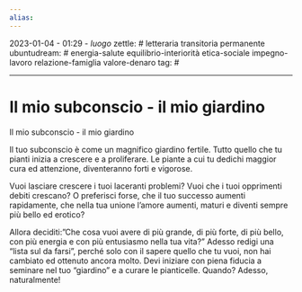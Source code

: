 ```yaml
---
alias: 
---
```

2023-01-04 - 01:29 - *luogo*
zettle: # letteraria transitoria permanente
ubuntudream: # energia-salute equilibrio-interiorità etica-sociale impegno-lavoro relazione-famiglia valore-denaro 
tag: #

---
# Il mio subconscio - il mio giardino

Il mio subconscio - il mio giardino

Il tuo subconscio è come un magnifico giardino fertile. Tutto quello che tu pianti inizia a crescere e a proliferare. Le piante a cui tu dedichi maggior cura ed attenzione, diventeranno forti e vigorose.

Vuoi lasciare crescere i tuoi laceranti problemi? Vuoi che i tuoi opprimenti debiti crescano? O preferisci forse, che il tuo successo aumenti rapidamente, che nella tua unione l’amore aumenti, maturi e diventi sempre più bello ed erotico?

Allora deciditi:”Che cosa vuoi avere di più grande, di più forte, di più bello, con più energia e con più entusiasmo nella tua vita?” Adesso redigi una “lista sul da farsi”, perché solo con il sapere quello che tu vuoi, non hai cambiato ed ottenuto ancora molto. Devi iniziare con piena fiducia a seminare nel tuo “giardino” e a curare le pianticelle. Quando? Adesso, naturalmente!

